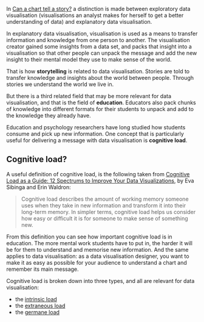 In <span class='internal-link'>[Can a chart tell a story?](can-a-chart-tell-a-story)</span> a distinction is made between exploratory data visualisation (visualisations an analyst makes for herself to get a better understanding of data) and explanatory data visualisation. 

In explanatory data visualisation, visualisation is used as a means to transfer information and knowledge from one person to another. The visualisation creator gained some insights from a data set, and packs that insight into a visualisation so that other people can unpack the message and add the new insight to their mental model they use to make sense of the world.

That is how **storytelling** is related to data visualisation. Stories are told to transfer knowledge and insights about the world between people. Through stories we understand the world we live in.

But there is a third related field that may be more relevant for data visualisation, and that is the field of **education**. Educators also pack chunks of knowledge into different formats for their students to unpack and add to the knowledge they already have.

Education and psychology researchers have long studied how students consume and pick up new information. One concept that is particularly useful for delivering a message with data visualisation is **cognitive load**.

## Cognitive load?

A useful definition of cognitive load, is the following taken from [Cognitive Load as a Guide: 12 Spectrums to Improve Your Data Visualizations](https://nightingaledvs.com/cognitive-load-as-a-guide-12-spectrums-to-improve-your-data-visualizations), by Eva Sibinga and Erin Waldron: 

> Cognitive load describes the amount of working memory someone uses when they take in new information and transform it into their long-term memory. In simpler terms, cognitive load helps us consider how easy or difficult it is for someone to make sense of something new.
> 

From this definition you can see how important cognitive load is in education. The more mental work students have to put in, the harder it will be for them to understand and memorise new information. And the same applies to data visualisation: as a data visualisation designer, you want to make it as easy as possible for your audience to understand a chart and remember its main message.

Cognitive load is broken down into three types, and all are relevant for data visualisation:

- the <span class='internal-link'>[intrinsic load](intrinsic-cognitive-load)</span>
- the <span class='internal-link'>[extraneous load](extraneous-cognitive-load)</span>
- the <span class='internal-link'>[germane load](germane-cognitive-load)</span>
